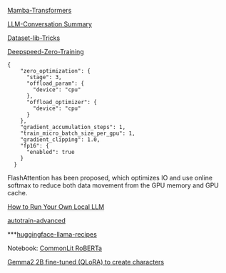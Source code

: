 [Mamba-Transformers](https://note.com/hatti8/n/na9782b7fa437)

[LLM-Conversation Summary](https://zhuanlan.zhihu.com/p/682539805)

[Dataset-lib-Tricks](https://www.ai-shift.co.jp/techblog/4271)

[Deepspeed-Zero-Training]()

```
{
    "zero_optimization": {
      "stage": 3,
      "offload_param": {
        "device": "cpu"
      },
      "offload_optimizer": {
        "device": "cpu"
      }
    },
    "gradient_accumulation_steps": 1,
    "train_micro_batch_size_per_gpu": 1,
    "gradient_clipping": 1.0,
    "fp16": {
      "enabled": true
    }
  }
```

FlashAttention has been proposed, which optimizes IO and use online softmax  to reduce both data movement from the GPU memory  and GPU cache.  

[How to Run Your Own Local LLM](https://hackernoon.com/how-to-run-your-own-local-llm-updated-for-2024) 

[autotrain-advanced](https://github.com/huggingface/autotrain-advanced)

***[huggingface-llama-recipes](https://github.com/huggingface/huggingface-llama-recipes/tree/main)


Notebook:
[CommonLit RoBERTa](https://www.kaggle.com/code/tealgreen0503/commonlit-roberta-huggingface-trainer)

[Gemma2 2B fine-tuned (QLoRA) to create characters](https://zenn.dev/yumefuku/articles/llm-finetuning-qlora)
